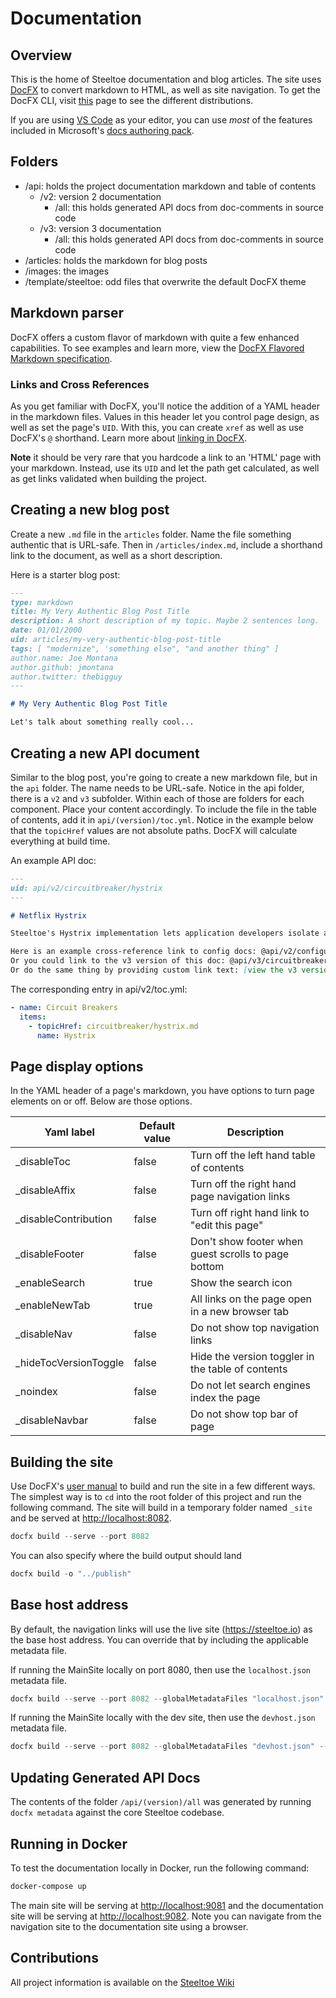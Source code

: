 # Documentation

## Overview

This is the home of Steeltoe documentation and blog articles. The site uses [DocFX](https://dotnet.github.io/docfx) to convert markdown to HTML, as well as site navigation. To get the DocFX CLI, visit [this](https://dotnet.github.io/docfx/tutorial/docfx_getting_started.html) page to see the different distributions.

If you are using [VS Code](https://code.visualstudio.com/) as your editor, you can use *most* of the features included in Microsoft's [docs authoring pack](https://marketplace.visualstudio.com/items?itemName=docsmsft.docs-authoring-pack).

## Folders

- /api: holds the project documentation markdown and table of contents
  - /v2: version 2 documentation
    - /all: this holds generated API docs from doc-comments in source code
  - /v3: version 3 documentation
    - /all: this holds generated API docs from doc-comments in source code
- /articles: holds the markdown for blog posts
- /images: the images
- /template/steeltoe: odd files that overwrite the default DocFX theme

## Markdown parser

DocFX offers a custom flavor of markdown with quite a few enhanced capabilities. To see examples and learn more, view the [DocFX Flavored Markdown specification](https://dotnet.github.io/docfx/spec/docfx_flavored_markdown.html?tabs=tabid-1%2Ctabid-a).

### Links and Cross References

As you get familiar with DocFX, you'll notice the addition of a YAML header in the markdown files. Values in this header let you control page design, as well as set the page's `UID`. With this, you can create `xref` as well as use DocFX's `@` shorthand. Learn more about [linking in DocFX](https://dotnet.github.io/docfx/tutorial/links_and_cross_references.html).

**Note** it should be very rare that you hardcode a link to an 'HTML' page with your markdown. Instead, use its `UID` and let the path get calculated, as well as get links validated when building the project.

## Creating a new blog post

Create a new `.md` file in the `articles` folder. Name the file something authentic that is URL-safe. Then in `/articles/index.md`, include a shorthand link to the document, as well as a short description.

Here is a starter blog post:

```markdown
---
type: markdown
title: My Very Authentic Blog Post Title
description: A short description of my topic. Maybe 2 sentences long.
date: 01/01/2000
uid: articles/my-very-authentic-blog-post-title
tags: [ "modernize", 'something else", "and another thing" ]
author.name: Joe Montana
author.github: jmontana
author.twitter: thebigguy
---

# My Very Authentic Blog Post Title

Let's talk about something really cool...
```

## Creating a new API document

Similar to the blog post, you're going to create a new markdown file, but in the `api` folder. The name needs to be URL-safe. Notice in the api folder, there is a `v2` and `v3` subfolder. Within each of those are folders for each component. Place your content accordingly. To include the file in the table of contents, add it in `api/(version)/toc.yml`. Notice in the example below that the `topicHref` values are not absolute paths. DocFX will calculate everything at build time.

An example API doc:

```markdown
---
uid: api/v2/circuitbreaker/hystrix
---

# Netflix Hystrix

Steeltoe's Hystrix implementation lets application developers isolate and manage back-end dependencies so that a single failing dependency does not take down the entire application. This is accomplished by wrapping all calls to external dependencies in a `HystrixCommand`, which runs in its own...

Here is an example cross-reference link to config docs: @api/v2/configuration/cloud-foundry-provider
Or you could link to the v3 version of this doc: @api/v3/circuitbreaker/hystrix
Or do the same thing by providing custom link text: [view the v3 version](xref:api/v2/circuitbreaker/hystrix)
```

The corresponding entry in api/v2/toc.yml:

```yml
- name: Circuit Breakers
  items:
    - topicHref: circuitbreaker/hystrix.md
      name: Hystrix
```

## Page display options

In the YAML header of a page's markdown, you have options to turn page elements on or off. Below are those options.

|Yaml label  |Default value  |Description   |
|---------|---------|---------|
|_disableToc     |false|Turn off the left hand table of contents         |
|_disableAffix     |false|Turn off the right hand page navigation links         |
|_disableContribution     |false|Turn off right hand link to "edit this page"         |
|_disableFooter     |false|Don't show footer when guest scrolls to page bottom         |
|_enableSearch     |true|Show the search icon         |
|_enableNewTab     |true|All links on the page open in a new browser tab         |
|_disableNav     |false|Do not show top navigation links         |
|_hideTocVersionToggle|false     |Hide the version toggler in the table of contents         |
|_noindex     |false|Do not let search engines index the page         |
|_disableNavbar|false     |Do not show top bar of page         |

## Building the site

Use DocFX's [user manual](https://dotnet.github.io/docfx/tutorial/docfx.exe_user_manual.html) to build and run the site in a few different ways. The simplest way is to `cd` into the root folder of this project and run the following command. The site will build in a temporary folder named `_site` and be served at <http://localhost:8082>.

```powershell
docfx build --serve --port 8082
```

You can also specify where the build output should land

```powershell
docfx build -o "../publish"
```

## Base host address

By default, the navigation links will use the live site (<https://steeltoe.io>) as the base host address. You can override that by including the applicable metadata file.

If running the MainSite locally on port 8080, then use the `localhost.json` metadata file.

```powershell
docfx build --serve --port 8082 --globalMetadataFiles "localhost.json" --logLevel Warning
```

If running the MainSite locally with the dev site, then use the `devhost.json` metadata file.

```powershell
docfx build --serve --port 8082 --globalMetadataFiles "devhost.json" --logLevel Warning
```

## Updating Generated API Docs

The contents of the folder `/api/(version)/all` was generated by running `docfx metadata` against the core Steeltoe codebase.

## Running in Docker

To test the documentation locally in Docker, run the following command:

```bash
docker-compose up
```

The main site will be serving at <http://localhost:9081> and the documentation site will be serving at <http://localhost:9082>.
Note you can navigate from the navigation site to the documentation site using a browser.

## Contributions

All project information is available on the [Steeltoe Wiki](https://github.com/SteeltoeOSS/Steeltoe/wiki)
